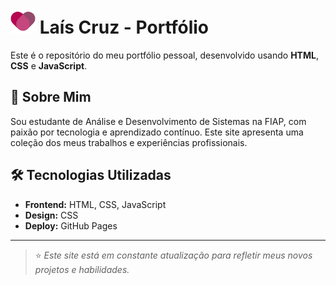 # <img src="src/assets/icons/logo-icon.svg" width="40"> Laís Cruz - Portfólio

Este é o repositório do meu portfólio pessoal, desenvolvido usando **HTML**, **CSS** e **JavaScript**. 

## 🚀 Sobre Mim
Sou estudante de Análise e Desenvolvimento de Sistemas na FIAP, com paixão por tecnologia e aprendizado contínuo. Este site apresenta uma coleção dos meus trabalhos e experiências profissionais.

## 🛠️ Tecnologias Utilizadas
- **Frontend:** HTML, CSS, JavaScript 
- **Design:** CSS
- **Deploy:** GitHub Pages


---
> ⭐️ *Este site está em constante atualização para refletir meus novos projetos e habilidades.*

